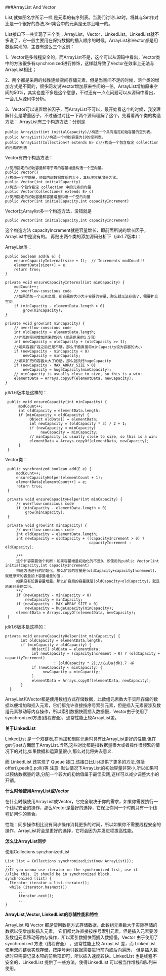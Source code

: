 ###ArrayList And Vector

List,就如图名字所示一样,是元素的有序列表。当我们讨论List时，将其与Set作对比是一个很好的办法,Set集合中的元素是无序且唯一的。

List接口下一共实现了三个类：ArrayList，Vector，LinkedList。LinkedList就不多说了，它一般主要用在保持数据的插入顺序的时候。ArrayList和Vector都是用数组实现的，主要有这么三个区别：

1、Vector是多线程安全的，而ArrayList不是，这个可以从源码中看出，Vector类中的方法很多有synchronized进行修饰，这样就导致了Vector在效率上无法与ArrayList相比；

2、两个都是采用的线性连续空间存储元素，但是当空间不足的时候，两个类的增加方式是不同的，很多网友说Vector增加原来空间的一倍，ArrayList增加原来空间的50%，其实也差不多是这个意思，不过还有一点点问题可以从源码中看出，一会儿从源码中分析。

3、Vector可以设置增长因子，而ArrayList不可以，最开始看这个的时候，我没理解什么是增量因子，不过通过对比一下两个源码理解了这个，先看看两个类的构造方法： ArrayList有三个构造方法：分别是

	public ArrayList(int initialCapacity)//构造一个具有指定初始容量的空列表。  
	public ArrayList()//构造一个初始容量为10的空列表。  
	public ArrayList(Collection<? extends E> c)//构造一个包含指定 collection 的元素的列表  
Vector有四个构造方法：

	//使用指定的初始容量和等于零的容量增量构造一个空向量。
	public Vector()  
	//构造一个空向量，使其内部数据数组的大小，其标准容量增量为零。
	public Vector(int initialCapacity)
	//构造一个包含指定 collection 中的元素的向量    
	public Vector(Collection<? extends E> c)
	//使用指定的初始容量和容量增量构造一个空的向量  
	public Vector(int initialCapacity,int capacityIncrement)

Vector比Arraylist多一个构造方法，没错就是
	
	public Vector(int initialCapacity,int capacityIncrement)

这个构造方法
capacityIncrement就是容量增长，即前面所说的增长因子，ArrayList中是没有的。 再贴出两个类的添加源码分析下（jdk1.7版本）：

ArrayList类：

	public boolean add(E e) {  
	    ensureCapacityInternal(size + 1);  // Increments modCount!!  
	    elementData[size++] = e;  
	    return true;  
	}  

	private void ensureCapacityInternal(int minCapacity) {  
	    modCount++;  
	    // overflow-conscious code  
	    //如果添加一个元素之后，新容器的大小大于容器的容量，那么就无法存值了，需要扩充空间  
	    if (minCapacity - elementData.length > 0)  
	        grow(minCapacity);  
	}  

	private void grow(int minCapacity) {  
	    // overflow-conscious code  
	    int oldCapacity = elementData.length;  
	    //扩充的空间增加原来的50%（即是原来的1.5倍）  
	    int newCapacity = oldCapacity + (oldCapacity >> 1);
	    //如果容器扩容之后还是不够，那么干脆直接将minCapacity设为容器的大小   
	    if (newCapacity - minCapacity < 0) 
	        newCapacity = minCapacity;  
	    //如果扩充的容器太大了的话，那么就执行hugeCapacity  
	    if (newCapacity - MAX_ARRAY_SIZE > 0) 
	        newCapacity = hugeCapacity(minCapacity);  
	    // minCapacity is usually close to size, so this is a win:  
	    elementData = Arrays.copyOf(elementData, newCapacity);  
	}  
	
jdk1.6版本是这样的：  

	 public void ensureCapacity(int minCapacity) {  
	      modCount++;  
	      int oldCapacity = elementData.length;  
	      if (minCapacity > oldCapacity) {  
	           Object oldData[] = elementData;  
	           int newCapacity = (oldCapacity * 3) / 2 + 1;  
	           if (newCapacity < minCapacity)  
	                newCapacity = minCapacity;  
	           // minCapacity is usually close to size, so this is a win:  
	           elementData = Arrays.copyOf(elementData, newCapacity);  
	      }  
	 } 

Vector类：

	 public synchronized boolean add(E e) {  
	     modCount++;  
	     ensureCapacityHelper(elementCount + 1);  
	     elementData[elementCount++] = e;  
	     return true;  
	 }  

	 private void ensureCapacityHelper(int minCapacity) {  
	     // overflow-conscious code  
	     if (minCapacity - elementData.length > 0)  
	         grow(minCapacity);  
	 }  

	 private void grow(int minCapacity) {  
	     // overflow-conscious code  
	     int oldCapacity = elementData.length;  
	     int newCapacity = oldCapacity + ((capacityIncrement > 0) ?  
	                                      capacityIncrement : oldCapacity);  
	
	     /** 
	     这个扩容需要做个判断：如果容量增量初始化的不是0，即使用的public Vector(int initialCapacity,int capacityIncrement) 
	     构造方法进行的初始化，那么扩容的容量是(oldCapacity+capacityIncrement)，就是原来的容量加上容量增量的值； 
	     如果没有设置容量增量，那么扩容后的容量就是(oldCapacity+oldCapacity)，就是原来容量的二倍。 
	     **/  
	     if (newCapacity - minCapacity < 0)  
	         newCapacity = minCapacity;  
	     if (newCapacity - MAX_ARRAY_SIZE > 0)  
	         newCapacity = hugeCapacity(minCapacity);  
	     elementData = Arrays.copyOf(elementData, newCapacity);  
	 }  
	
jdk1.6版本是这样的：       

	private void ensureCapacityHelper(int minCapacity) {  
	       int oldCapacity = elementData.length;  
	       if (minCapacity > oldCapacity) {  
	            Object[] oldData = elementData;  
	            int newCapacity = (capacityIncrement > 0) ? (oldCapacity + capacityIncrement)  
	                      : (oldCapacity * 2);//方式与jdk1.7一样  
	            if (newCapacity < minCapacity) {  
	                 newCapacity = minCapacity;  
	            }  
	            elementData = Arrays.copyOf(elementData, newCapacity);  
	       }  
	  }
  
ArrayList和Vector都是使用数组方式存储数据，此数组元素数大于实际存储的数据以便增加和插入元素，它们都允许直接按序号索引元素，但是插入元素要涉及数组元素移动等内存操作，所以索引数据快而插入数据慢，Vector由于使用了synchronized方法(线程安全)，通常性能上较ArrayList差。

**关于LinkedList**

LinkedList 是一个双链表,在添加和删除元素时具有比ArrayList更好的性能.但在get与set方面弱于ArrayList.当然,这些对比都是指数据量很大或者操作很频繁的情况下的对比,如果数据和运算量很小,那么对比将失去意义.

而 LinkedList 还实现了 Queue 接口,该接口比List提供了更多的方法,包括 offer(),peek(),poll()等.注意: 默认情况下ArrayList的初始容量非常小,所以如果可以预估数据量的话,分配一个较大的初始值属于最佳实践,这样可以减少调整大小的开销。

**什么时候使用ArrayList或Vector**

在什么时候使用ArrayList或Vector，它完全取决于你的需求，如果你需要执行一个线程安全的操作，那么Vector是最好的选择，它保证你同一个时刻只有一个线程访问你的集合。

性能：同步操作相比没有同步操作消耗更多的时间，所以如果你不需要线程安全的操作，ArrayList将会是更好的选择，它将会因为并发进程提高性能。

**怎么让ArrayList同步**

使用Collecions.synzhonizedList

	List list = Collections.synchronizedList(new ArrayList());
	... 
	//If you wanna use iterator on the synchronized list, use it
	//like this. It should be in synchronized block.
	synchronized (list) {
	  Iterator iterator = list.iterator();
	  while (iterator.hasNext())
	      ...
	      iterator.next();
	      ...
	}

**ArrayList,Vector, LinkedList的存储性能和特性**

ArrayList 和 Vector 都是使用数组方式存储数据，此数组元素数大于实际存储的数据以便增加和插入元素， 它们都允许直接按序号索引元素，但是插入元素要涉及数组元素移动等内存操作，所以索引数据快而插入数据慢，Vector 由于使用了 synchronized 方法（线程安全） ，通常性能上较 ArrayList 差，而 LinkedList 使用双向链表实现存储，按序号索引数据需要进行前向或后向遍历， 但是插入数据时只需要记录本项的前后项即可，所以插入速度较快。LinkedList 也是线程不安全的，LinkedList 提供了一些方法，使得LinkedList 可以被当作堆栈和队列来使用。